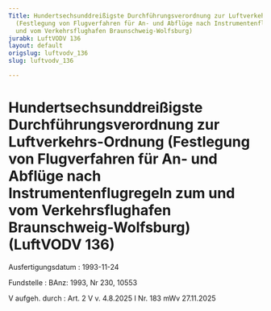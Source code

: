 ```yaml
---
Title: Hundertsechsunddreißigste Durchführungsverordnung zur Luftverkehrs-Ordnung
  (Festlegung von Flugverfahren für An- und Abflüge nach Instrumentenflugregeln zum
  und vom Verkehrsflughafen Braunschweig-Wolfsburg)
jurabk: LuftVODV 136
layout: default
origslug: luftvodv_136
slug: luftvodv_136

---
```


# Hundertsechsunddreißigste Durchführungsverordnung zur Luftverkehrs-Ordnung (Festlegung von Flugverfahren für An- und Abflüge nach Instrumentenflugregeln zum und vom Verkehrsflughafen Braunschweig-Wolfsburg) (LuftVODV 136)

Ausfertigungsdatum
:   1993-11-24

Fundstelle
:   BAnz: 1993, Nr 230, 10553

V aufgeh. durch
:   Art. 2 V v. 4.8.2025 I Nr. 183 mWv 27.11.2025

